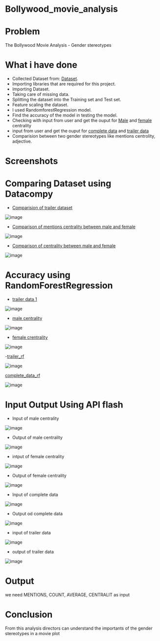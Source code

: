 # Bollywood_movie_analysis

# Problem

The Bollywood Movie Analysis - Gender stereotypes

#  What i have done
- Collected Dataset from: [Dataset](https://github.com/BollywoodData/Bollywood-Data).
- Importing libraries that are required for this project.
- Importing Dataset.
- Taking care of missing data.
- Splitting the dataset into the Training set and Test set.
- Feature scaling the dataset.
- I used RandomforestRegression model.
- Find the accuracy of the model in testing the model.
-  Checking with input from user and get the ouput for [Male](https://github.com/prashee04/Bollywood_movie_analysis/blob/main/final/male_centrality_model/male_centrality_rf.ipynb) and [female](https://github.com/prashee04/Bollywood_movie_analysis/blob/main/final/female_centrality_model/female_centrality_rf.ipynb) centrality
- input from user and get the ouput for [complete data](https://github.com/prashee04/Bollywood_movie_analysis/blob/main/final/trailer_data_1/complete_data_rf.ipynb) and [trailer data](https://github.com/prashee04/Bollywood_movie_analysis/blob/main/final/trailer_data_2/trailer_rf.ipynb)
- Comparision between two gender stereotypes like mentions centrolity, adjective.


# Screenshots

# Comparing Dataset using Datacompy
- [Comparision of trailer dataset](https://github.com/prashee04/Bollywood_movie_analysis/blob/main/final/analysis_1.ipynb)

![image](https://user-images.githubusercontent.com/85805813/189670035-32c88b5b-cde1-4b5a-8e65-514c7eb835e6.png)

- [Comparison of mentions centrality between male and female](https://github.com/prashee04/Bollywood_movie_analysis/blob/main/final/analysis_2.ipynb)

![image](https://user-images.githubusercontent.com/85805813/189670213-40d8930b-67e2-41e2-9915-e1a025d9e4e1.png)

- [Comparison of centrality between male and female](https://github.com/prashee04/Bollywood_movie_analysis/blob/main/final/analysis_3.ipynb)

![image](https://user-images.githubusercontent.com/85805813/189670319-4112db43-abb1-4eb1-8406-766f133880ee.png)

# Accuracy using RandomForestRegression
- [trailer data 1](https://github.com/prashee04/Bollywood_movie_analysis/blob/main/final/complete_data_rf.ipynb)

![image](https://user-images.githubusercontent.com/85805813/189671223-163895da-c52a-4e95-a6ff-c64850241579.png)

- [male centrality](https://github.com/prashee04/Bollywood_movie_analysis/blob/main/final/male_centrality_rf.ipynb)

![image](https://user-images.githubusercontent.com/85805813/189670855-bb16d297-87fa-48c1-b650-93aa87336bb0.png)

- [female crentrality](https://github.com/prashee04/Bollywood_movie_analysis/blob/main/final/female_centrality_rf.ipynb)

![image](https://user-images.githubusercontent.com/85805813/189671037-cc9c901a-c894-4d93-a5fa-a5dfac038314.png)

-[trailer_rf](https://github.com/prashee04/Bollywood_movie_analysis/blob/main/final/trailer_data_2/trailer_rf.ipynb)

![image](https://user-images.githubusercontent.com/85805813/189714687-2cf2bd3b-3fe9-43e9-9e2c-c07f38dab365.png)

[complete_data_rf](https://github.com/prashee04/Bollywood_movie_analysis/blob/main/final/trailer_data_1/complete_data_rf.ipynb)

![image](https://user-images.githubusercontent.com/85805813/189714929-f8f9aa9e-ac06-4c36-896e-00e63bc158d7.png)

# Input Output Using API flash

- Input of male centrality

![image](https://user-images.githubusercontent.com/85805813/189720893-483e100f-6735-4fc9-a147-16497fe2b28b.png)

- Output of male centrality

![image](https://user-images.githubusercontent.com/85805813/189721125-b85929e3-2ffb-40d2-9c80-9d5cee30e7f2.png)

- intput of female centrality

![image](https://user-images.githubusercontent.com/85805813/189723731-0db83320-81d3-459a-8f80-707247b6af41.png)

- Output of female centrality

![image](https://user-images.githubusercontent.com/85805813/189723902-5b82b1de-1822-413d-8e71-568fd70ae5fe.png)

- Input of complete data

![image](https://user-images.githubusercontent.com/85805813/189724924-400e2e4b-2cfe-4734-aab4-0bb4b79da98c.png)

- Output od complete data

![image](https://user-images.githubusercontent.com/85805813/189724998-522f3e24-6359-4375-902d-f53de40ce478.png)

- input of trailer data

![image](https://user-images.githubusercontent.com/85805813/189725889-7dc69831-4900-4aab-b5c3-5e55c2118493.png)

- output of trailer data

![image](https://user-images.githubusercontent.com/85805813/189726039-fc0fa536-91be-4c64-88e3-f3c37633f71a.png)


 # Output
 
we need MENTIONS, COUNT,	AVERAGE, CENTRALIT as input

# Conclusion
 
From this analysis directors can understand the importants of the gender stereotypes in a movie plot



